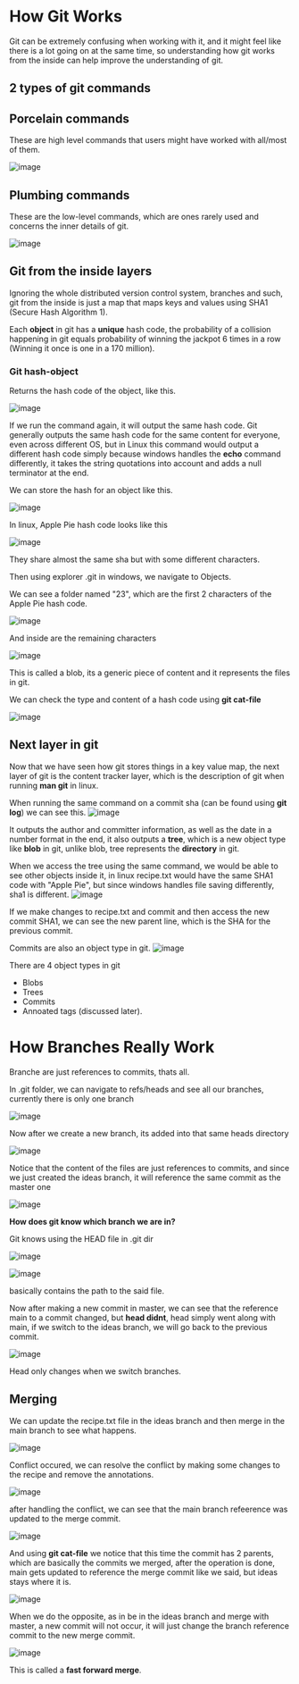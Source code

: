 # How Git Works

Git can be extremely confusing when working with it, and it might feel like there is a lot going on at the same time, so understanding how git works from the inside can help improve the understanding of git.

## 2 types of git commands

## Porcelain commands 

These are high level commands that users might have worked with all/most of them.

![image](https://github.com/user-attachments/assets/58a101c0-5d68-4478-9d47-23692c2f6219)

## Plumbing commands

These are the low-level commands, which are ones rarely used and concerns the inner details of git.

![image](https://github.com/user-attachments/assets/6fd399d2-610a-4920-ae5e-a5783c4e51aa)

## Git from the inside layers

Ignoring the whole distributed version control system, branches and such, git from the inside is just a map that maps keys and values using SHA1 (Secure Hash Algorithm 1).

Each **object** in git has a **unique** hash code, the probability of a collision happening in git equals probability of winning the jackpot 6 times in a row (Winning it once is one in a 170 million).

### Git hash-object

Returns the hash code of the object, like this.

![image](https://github.com/user-attachments/assets/01a502f0-f122-4a0b-827c-801ab6b6f973)

If we run the command again, it will output the same hash code. Git generally outputs the same hash code for the same content for everyone, even across different OS, but in Linux this command would output a different hash code simply because windows handles the **echo** command differently, it takes the string quotations into account and adds a null terminator at the end.

We can store the hash for an object like this.

![image](https://github.com/user-attachments/assets/d2faba6e-fac7-4d4d-a524-cff3eaba5eae)

In linux, Apple Pie hash code looks like this

![image](https://github.com/user-attachments/assets/0d78aa0e-bc4f-401d-9252-82cff44a4b63)

They share almost the same sha but with some different characters.

Then using explorer .git in windows, we navigate to Objects.

We can see a folder named "23", which are the first 2 characters of the Apple Pie hash code.

![image](https://github.com/user-attachments/assets/3c8b2e43-952f-4008-ab36-ebdea5683c2d)

And inside are the remaining characters

![image](https://github.com/user-attachments/assets/914467dc-fc17-4614-a6ac-cee7ffe1eeb1)

This is called a blob, its a generic piece of content and it represents the files in git.

We can check the type and content of a hash code using **git cat-file**

![image](https://github.com/user-attachments/assets/4a428383-a182-457c-9e1d-0934d13b79e9)

## Next layer in git

Now that we have seen how git stores things in a key value map, the next layer of git is the content tracker layer, which is the description of git when running **man git** in linux.

When running the same command on a commit sha (can be found using **git log**) we can see this.
![image](https://github.com/user-attachments/assets/af7d66f8-1df0-4ede-ad7a-88fc89b302fd)

It outputs the author and committer information, as well as the date in a number format in the end, it also outputs a **tree**, which is a new object type like **blob** in git, unlike blob, tree represents the **directory** in git.

When we access the tree using the same command, we would be able to see other objects inside it, in linux recipe.txt would have the same SHA1 code with "Apple Pie", but since windows handles file saving differently, sha1 is different.
![image](https://github.com/user-attachments/assets/a5d4d33f-16c2-4ced-879a-7ad617faa950)

If we make changes to recipe.txt and commit and then access the new commit SHA1, we can see the new parent line, which is the SHA for the previous commit.

Commits are also an object type in git.
![image](https://github.com/user-attachments/assets/d1d1889a-66cb-49d4-9a18-601956f6d826)

There are 4 object types in git

- Blobs
- Trees
- Commits
- Annoated tags (discussed later).

# How Branches Really Work

Branche are just references to commits, thats all.

In .git folder, we can navigate to refs/heads and see all our branches, currently there is only one branch

![image](https://github.com/user-attachments/assets/9096adeb-c90a-49b4-984f-2c2b5d0fc171)

Now after we create a new branch, its added into that same heads directory

![image](https://github.com/user-attachments/assets/cf0e50c7-d7e1-49b4-a994-2c0fa154f340)

Notice that the content of the files are just references to commits, and since we just created the ideas branch, it will reference the same commit as the master one

![image](https://github.com/user-attachments/assets/9752a583-c7c0-400e-b294-191b8d0a92cd)

**How does git know which branch we are in?**

Git knows using the HEAD file in .git dir

![image](https://github.com/user-attachments/assets/13fc6f81-1675-4b9a-99d1-edd7ca7d0f67)

![image](https://github.com/user-attachments/assets/69deccae-5ec5-4998-bfd9-8ba5976c0acb)

basically contains the path to the said file.

Now after making a new commit in master, we can see that the reference main to a commit changed, but **head didnt**, head simply went along with main, if we switch to the ideas branch, we will go back to the previous commit.

![image](https://github.com/user-attachments/assets/cd78fc61-1346-487f-9da5-8a26ba35c7ca)

Head only changes when we switch branches.

## Merging

We can update the recipe.txt file in the ideas branch and then merge in the main branch to see what happens.

![image](https://github.com/user-attachments/assets/f31bd77a-09a1-41fe-a052-e389c69e19cc)

Conflict occured, we can resolve the conflict by making some changes to the recipe and remove the annotations.

![image](https://github.com/user-attachments/assets/65a46623-8754-4e4d-b756-b9212a94d412)

after handling the conflict, we can see that the main branch refeerence was updated to the merge commit.

![image](https://github.com/user-attachments/assets/e2a6766e-8a79-4760-a534-07d3a5e9780d)

And using **git cat-file** we notice that this time the commit has 2 parents, which are basically the commits we merged, after the operation is done, main gets updated to reference the merge commit like we said, but ideas stays where it is.

![image](https://github.com/user-attachments/assets/029825b2-7438-4ad8-bccb-e7d307bb6215)

When we do the opposite, as in be in the ideas branch and merge with master, a new commit will not occur, it will just change the branch reference commit to the new merge commit.

![image](https://github.com/user-attachments/assets/4ff2a6c8-eb48-4196-800e-bde889cacc0e)

This is called a **fast forward merge**.
